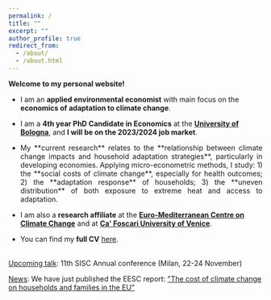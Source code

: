 ```yaml
---
permalink: /
title: ""
excerpt: ""
author_profile: true
redirect_from: 
  - /about/
  - /about.html
---
```


**Welcome to my personal website!** 

- I am an **applied environmental economist** with main focus on the **economics of adaptation to climate change**. 

- I am a **4th year PhD Candidate in Economics** at the [**University of Bologna**](https://www.unibo.it/it), and **I will be on the 2023/2024 job market**. 

- <p align="justify">My **current research** relates to the **relationship between climate change impacts and household adaptation strategies**, particularly in developing economies. Applying micro-econometric methods, I study: 1) the **social costs of climate change**, especially for health outcomes; 2) the **adaptation response** of households; 3) the **uneven distribution** of both exposure to extreme heat and access to adaptation.</p>

- I am also a **research affiliate** at the [**Euro-Mediterranean Centre on Climate Change**](https://www.cmcc.it/) and at [**Ca' Foscari University of Venice**](https://www.unive.it/).

- You can find my **full CV** [here](https://fpavanello.github.io/files/CV.pdf). <br/><br/>

<ins>Upcoming talk</ins>: 11th SISC Annual conference (Milan, 22-24 November)

<ins>News</ins>: We have just published the EESC report: ["The cost of climate change on households and families in the EU"](https://www.eesc.europa.eu/en/our-work/publications-other-work/publications/cost-climate-change-households-and-families-eu)